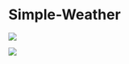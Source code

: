# Simple-Weather

![](https://miro.medium.com/max/9448/1*lBSHixpRJLoCPkP5e97toA.png)

![](https://miro.medium.com/max/1084/1*JIKKRGhBnH5BEstkSRP5IA.gif)
